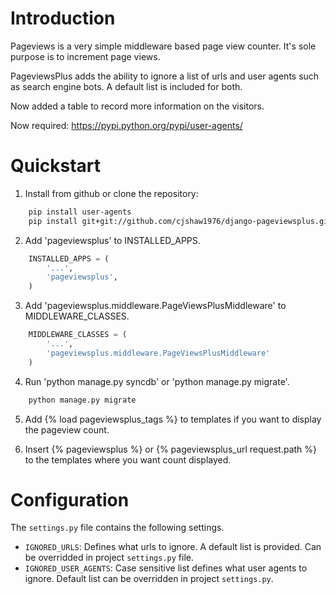 Introduction
============
Pageviews is a very simple middleware based page view counter. It's sole purpose is to increment page views.

PageviewsPlus adds the ability to ignore a list of urls and user agents such as search engine bots.  A default list is included for both.

Now added a table to record more information on the visitors.

Now required: https://pypi.python.org/pypi/user-agents/


Quickstart
==========

1. Install from github or clone the repository:
```bash
    pip install user-agents
    pip install git+git://github.com/cjshaw1976/django-pageviewsplus.git
```

2. Add 'pageviewsplus' to INSTALLED_APPS.
```python
    INSTALLED_APPS = (
        '...',
        'pageviewsplus',
    )
```

3. Add 'pageviewsplus.middleware.PageViewsPlusMiddleware' to MIDDLEWARE_CLASSES.
```python
    MIDDLEWARE_CLASSES = (
        '...',
        'pageviewsplus.middleware.PageViewsPlusMiddleware'
    )
```

4. Run 'python manage.py syncdb' or 'python manage.py migrate'.
```bash
    python manage.py migrate
```

5. Add {% load pageviewsplus_tags %} to templates if you want to display the pageview count.

6. Insert {% pageviewsplus %} or {% pageviewsplus_url request.path %} to the templates where you want count displayed.

Configuration
=============

The ``settings.py`` file contains the following settings.

* ``IGNORED_URLS``: Defines what urls to ignore.  A default list is provided. Can be overridded in project ``settings.py`` file.
* ``IGNORED_USER_AGENTS``: Case sensitive list defines what user agents to ignore. Default list can be overridden in project ``settings.py``.

